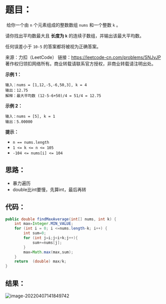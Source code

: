 # 题目：

​	给你一个由 `n` 个元素组成的整数数组 `nums` 和一个整数 `k` 。

请你找出平均数最大且 **长度为 `k`** 的连续子数组，并输出该最大平均数。

任何误差小于 `10-5` 的答案都将被视为正确答案。



来源：力扣（LeetCode） 链接：https://leetcode-cn.com/problems/SNJvJP 著作权归领扣网络所有。商业转载请联系官方授权，非商业转载请注明出处。

<!--more-->

**示例 1：**

```
输入：nums = [1,12,-5,-6,50,3], k = 4
输出：12.75
解释：最大平均数 (12-5-6+50)/4 = 51/4 = 12.75
```

**示例 2：**

```
输入：nums = [5], k = 1
输出：5.00000
```

**提示：**

- `n == nums.length`
- `1 <= k <= n <= 105`
- `-104 <= nums[i] <= 104`

## 思路：

- 暴力遍历
- double比int要慢，先算int，最后再转

## 代码：

```java
public double findMaxAverage(int[] nums, int k) {
    int max=Integer.MIN_VALUE;
    for (int i = 0; i <=nums.length-k; i++) {
        int sum=0;
        for (int j=i;j<i+k;j++){
            sum+=nums[j];
        }
        max=Math.max(max,sum);
    }
    return  (double) max/k;
}
```

## 结果：

![image-20220407141849742](https://misteryliu.oss-cn-beijing.aliyuncs.com/image/image-20220407141849742.png)